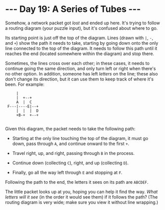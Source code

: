 # --- Day 19: A Series of Tubes ---

Somehow, a network packet got *lost* and ended up here.  It's trying to follow a routing diagram (your puzzle input), but it's confused about where to go.

Its starting point is just off the top of the diagram. Lines (drawn with `|`, `-`, and `+`) show the path it needs to take, starting by going down onto the only line connected to the top of the diagram. It needs to follow this path until it reaches the end (located somewhere within the diagram) and stop there.

Sometimes, the lines cross over each other; in these cases, it needs to continue going the same direction, and only turn left or right when there's no other option.  In addition, someone has left *letters* on the line; these also don't change its direction, but it can use them to keep track of where it's been. For example:

```
     |          
     |  +--+    
     A  |  C    
 F---|----E|--+ 
     |  |  |  D 
     +B-+  +--+ 


```

Given this diagram, the packet needs to take the following path:


 - Starting at the only line touching the top of the diagram, it must go down, pass through `A`, and continue onward to the first `+`.

 - Travel right, up, and right, passing through `B` in the process.

 - Continue down (collecting `C`), right, and up (collecting `D`).

 - Finally, go all the way left through `E` and stopping at `F`.


Following the path to the end, the letters it sees on its path are `ABCDEF`.

The little packet looks up at you, hoping you can help it find the way.  *What letters will it see* (in the order it would see them) if it follows the path? (The routing diagram is very wide; make sure you view it without line wrapping.)


